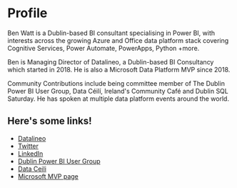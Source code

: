 # Profile
Ben Watt is a Dublin-based BI consultant specialising in Power BI, with interests across the growing Azure and Office data platform stack covering Cognitive Services, Power Automate, PowerApps, Python +more. 

Ben is Managing Director of Datalineo, a Dublin-based BI Consultancy which started in 2018. He is also a Microsoft Data Platform MVP since 2018.

Community Contributions include being committee member of The Dublin Power BI User Group, Data Céilí, Ireland's Community Café and Dublin SQL Saturday. He has spoken at multiple data platform events around the world.

## Here's some links!
- [Datalineo](https://www.datalineo.com)
- [Twitter](https://www.twitter.com/benrebooted)
- [LinkedIn](https://www.linkedin.com/in/benonline/)
- [Dublin Power BI User Group](https://www.meetup.com/dublinpug)
- [Data Ceili](https://www.dataceili.io)
- [Microsoft MVP page](https://mvp.microsoft.com/en-us/PublicProfile/5003321)
